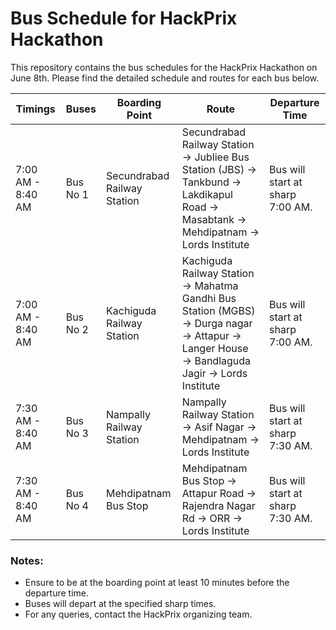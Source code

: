 # Bus Schedule for HackPrix Hackathon

This repository contains the bus schedules for the HackPrix Hackathon on June 8th. Please find the detailed schedule and routes for each bus below.

| Timings     | Buses | Boarding Point | Route                                                                                                        | Departure Time   |
|----------|---------|------------------|-------------------------------------------------------------------------------------------------------------|---------|
| 7:00 AM - 8:40 AM | Bus No 1 | Secundrabad Railway Station | Secundrabad Railway Station → Jubliee Bus Station (JBS) → Tankbund → Lakdikapul Road → Masabtank → Mehdipatnam → Lords Institute | Bus will start at sharp 7:00 AM. |
| 7:00 AM - 8:40 AM | Bus No 2 | Kachiguda Railway Station   | Kachiguda Railway Station → Mahatma Gandhi Bus Station (MGBS) → Durga nagar → Attapur → Langer House → Bandlaguda Jagir → Lords Institute | Bus will start at sharp 7:00 AM. |
| 7:30 AM - 8:40 AM | Bus No 3 | Nampally Railway Station | Nampally Railway Station → Asif Nagar → Mehdipatnam → Lords Institute | Bus will start at sharp 7:30 AM. |
| 7:30 AM - 8:40 AM | Bus No 4 | Mehdipatnam Bus Stop | Mehdipatnam Bus Stop → Attapur Road → Rajendra Nagar Rd  → ORR → Lords Institute | Bus will start at sharp 7:30 AM. |

### Notes:
- Ensure to be at the boarding point at least 10 minutes before the departure time.
- Buses will depart at the specified sharp times.
- For any queries, contact the HackPrix organizing team.
